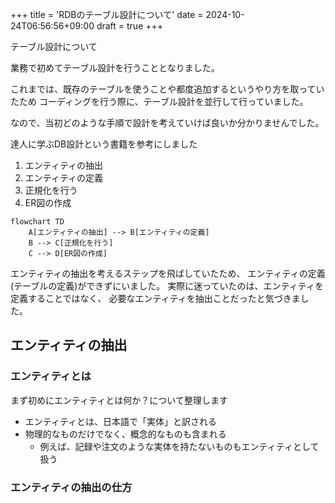 +++
title = 'RDBのテーブル設計について'
date = 2024-10-24T06:56:56+09:00
draft = true
+++

テーブル設計について

業務で初めてテーブル設計を行うこととなりました。

これまでは、既存のテーブルを使うことや都度追加するというやり方を取っていたため
コーディングを行う際に、テーブル設計を並行して行っていました。

なので、当初どのような手順で設計を考えていけば良いか分かりませんでした。

達人に学ぶDB設計という書籍を参考にしました

1. エンティティの抽出
2. エンティティの定義
3. 正規化を行う
4. ER図の作成

```mermaid
flowchart TD
    A[エンティティの抽出] --> B[エンティティの定義]
    B --> C[正規化を行う]
    C --> D[ER図の作成]
```

エンティティの抽出を考えるステップを飛ばしていたため、
エンティティの定義(テーブルの定義)ができずにいました。
実際に迷っていたのは、エンティティを定義することではなく、
必要なエンティティを抽出ことだったと気づきました。

## エンティティの抽出

### エンティティとは

まず初めにエンティティとは何か？について整理します
- エンティティとは、日本語で「実体」と訳される
- 物理的なものだけでなく、概念的なものも含まれる
  - 例えば、記録や注文のような実体を持たないものもエンティティとして扱う

### エンティティの抽出の仕方
